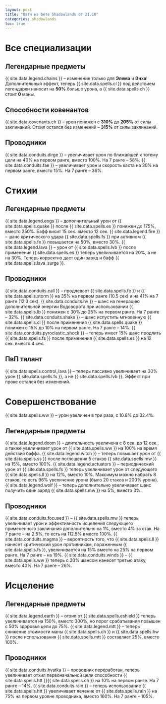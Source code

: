 ```yaml
---    
layout: post    
title: "Патч на бете Shadowlands от 21.10"    
categories: shadowlands     
toc: true
---    
```

# Все специализации

## Легендарные предметы

{{ site.data.legend.chains }} – изменение только для **Элема** и **Энха**! Дополнительный эффект, теперь {{ site.data.spells.cl }} под действием легендарки наносит на **50%** больше урона, а 
{{ site.data.spells.ch }} стоит **0** маны.

<!--more-->

## Способности ковенантов

{{ site.data.covenants.ch }} – урон понижен с **310%** до **205%** от силы заклинаний. Отхил остался без изменений – **315%** от силы заклинаний.

## Проводники

{{ site.data.conduits.dirge }} – увеличивает урон по ближайшей к тотему цели на 40% на первом ранге, вместо 100%. На 7 ранге – 58%.
{{ site.data.conduits.fae }} – увеличивает урон и скорость каста на 30% на первом ранге, вместо 15%. На 7 ранге – 36%.

# Стихии

## Легендарные предметы
{{ site.data.legend.eogs }} – дополнительный урон от {{ site.data.spells.quake }} после {{ site.data.spells.es }} понижен до 175%, вместо 250%. Бафф висит 15 сек. вместо 12 сек.
{{ site.data.legend.fire }} – шанс критического удара {{ site.data.spells.fs }} при активном {{ site.data.spells.fe }} повышается на 50%, вместо 30%.
{{ site.data.legend.lava }} – урон от {{ site.data.spells.lvb }} после применения {{ site.data.spells.es }} теперь увеличивается на 20%, а не на 30%. Теперь корректно дает один заряд и бафф {{ site.data.spells.lava_surge }}.

## Проводники
{{ site.data.conduits.call }} – продлевает {{ site.data.spells.fe }} и {{ site.data.spells.storm }} на 35% на первом ранге (10.5 сек) и на 41% на 7 ранге (12.3 сек).
{{ site.data.conduits.hv }} – шанс на генерацию дополнительной энергии Водоворота при использовании {{ site.data.spells.lb }} понижен с 30% до 25% на первом ранге. На 7 ранге – 32%.
{{ site.data.conduits.shake }} – шанс испустить мгновенную {{ site.data.spells.cl }} после применения {{ site.data.spells.quake }} понижен с 15% до 10% на первом ранге. На 7 ранге – 14%.
{{ site.data.conduits.pyroclastic_shock }} – теперь имеет 15% шанс продлить {{ site.data.spells.fs }} после применения {{ site.data.spells.es }} на 12 сек. вместо 4 сек.

## ПвП талант
{{ site.data.spells.control_lava }} – теперь пассивно увеличивает на 30% урон {{ site.data.spells.fs }}, а не {{ site.data.spells.lvb }}. Эффект при проке остался без изменений.

# Совершенствование
{{ site.data.spells.ww }} – урон увеличен в три раза, с 10.8% до 32.4%.

## Легендарные предметы
{{ site.data.legend.doom }} – длительность увеличена с 8 сек. до 12 сек., а также увеличивает урон от {{ site.data.spells.ww }} на 100% на время действия баффа.
{{ site.data.legend.witch }} – теперь повышает урон от {{ site.data.spells.ss }} после поглощения 5 стаков {{ site.data.spells.mw }} на 15%, вместо 100%.
{{ site.data.legend.actuators }} – периодический урон от {{ site.data.spells.fs }} теперь увеличивает урон от следующего {{ site.data.spells.ll }} на 12%, вместо 10%. Максимум можно набрать 8 стаков, то есть 96% увеличение урона (было 20 стаков и 200% урона).
{{ site.data.legend.wolf }} – теперь дополнительно увеличивает шанс получить один заряд {{ site.data.spells.mw }} на 5%, вместо 3%. 

## Проводники
{{ site.data.conduits.focused }} – {{ site.data.spells.mw }} теперь увеличивает урон и эффективность исцеления следующего примененного заклинания дополнительно на 1%, вместо 4% за стак. На 7 ранге – на 2.5%, то есть на 112.5% вместо 100%.
{{ site.data.conduits.magma }} – вероятность того, что {{ site.data.spells.ll }} нанесет критический урон противникам, пораженным {{ site.data.spells.fs }}, увеличивается на 15% вместо на 25% на первом ранге. На 7 ранге – на 19%.
{{ site.data.conduits.winds }} – {{ site.data.spells.ww }} теперь с 20% шансом нанесет третью атаку, вместо 40%. На 7 ранге – 26%. 

# Исцеление

## Легендарные предметы
{{ site.data.legend.earth }} – отхил от {{ site.data.spells.eshield }} теперь увеличивается на 150%, вместо 300%, но порог срабатывания повышен с 50% здоровья цели до 75%.
{{ site.data.legend.mtt }} – теперь снижение стоимости маны {{ site.data.spells.ch }} и {{ site.data.spells.hw }} после использования {{ site.data.spells.mtt }} составляет 25%, вместо 100%.

## Проводники
{{ site.data.conduits.hvatka }} – проводник переработан, теперь увеличивает отхил первоначальной цели способности {{ site.data.spells.htt }}{{ site.data.spells.ch }} на 10% на первом ранге. На 7 ранге – 14%.
{{ site.data.conduits.rain }} –  теперь использование {{ site.data.spells.htt }} увеличивает лечение от {{ site.data.spells.rain }} на 75% на первом уровне проводника, вместо 160%. На 7 ранге – 105%.
